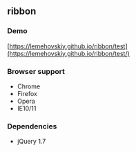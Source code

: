 ribbon
-------

### Demo

[https://lemehovskiy.github.io/ribbon/test](https://lemehovskiy.github.io/ribbon/test/)

### Browser support

* Chrome
* Firefox
* Opera
* IE10/11


### Dependencies

* jQuery 1.7